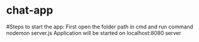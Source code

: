 # chat-app

#Steps to start the app:
First open the folder path in cmd and run command nodemon server.js 
Application will be started on localhost:8080 server

